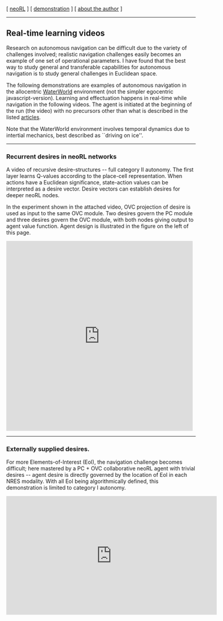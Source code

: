 [ [neoRL](index.md) ]   [ [demonstration](demonstrations.md) ]     [ [about the author](./about_the_author.md) ]

-----------------------------------------------------

## Real-time learning videos

Research on autonomous navigation can be difficult due to the variety of challenges involved; 
    realistic navigation challenges easily becomes an example of one set of operational parameters.
I have found that the best way to study general and transferable capabilities for autonomous navigation is to study general challenges in Euclidean space. 

The following demonstrations are examples of autonomous navigation in the allocentric
[WaterWorld](https://pygame-learning-environment.readthedocs.io/en/latest/user/games/waterworld.html) environment (not the simpler egocentric javascript-version). 
Learning and effectuation happens in real-time while navigation in the following videos.
The agent is initiated at the beginning of the run (the video) with no precursors other than what is described in the listed [articles](./index.md). 

Note that the WaterWorld environment involves temporal dynamics due to intertial mechanics, best described as ``driving on ice''.



------------------------------------------

### Recurrent desires in neoRL networks
A video of recursive desire-structures -- full category II autonomy. 
The first layer learns Q-values according to the place-cell representation. 
When actions have a Euclidean significance, state-action values can be interpreted as a desire vector.
Desire vectors can establish desires for deeper neoRL nodes.

In the experiment shown in the attached video, OVC projection of desire is used as input to the same OVC module.
Two desires govern the PC module and three desires govern the OVC module, with both nodes giving output to agent value function.
Agent design is illustrated in the figure on the left of this page.

<iframe src="https://player.vimeo.com/video/685172019?h=bf434220e7&amp;badge=0&amp;autopause=0&amp;player_id=0&amp;app_id=58479" width="496" height="504" frameborder="0" allow="autoplay; fullscreen; picture-in-picture" allowfullscreen title="A neoRL agent governed by recurrent desires."></iframe>

----

### Externally supplied desires.

For more Elements-of-Interest (EoI), the navigation challenge becomes difficult;
here mastered by a PC + OVC collaborative neoRL agent with trivial desires -- agent desire is directly governed by the location of EoI in each NRES modality.
With all EoI being algorithmically defined, this demonstration is limited to category I autonomy.

<iframe width="560" height="315" src="https://www.youtube.com/embed/ZyvxaMnm92s" title="YouTube video player" frameborder="0" allow="accelerometer; autoplay; clipboard-write; encrypted-media; gyroscope; picture-in-picture" allowfullscreen></iframe>

